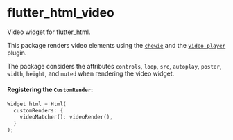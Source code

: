 # flutter_html_video

Video widget for flutter_html.

This package renders video elements using the [`chewie`](https://pub.dev/packages/chewie) and the [`video_player`](https://pub.dev/packages/video_player) plugin. 

The package considers the attributes `controls`, `loop`, `src`, `autoplay`, `poster`, `width`, `height`, and `muted` when rendering the video widget.

#### Registering the `CustomRender`:

```dart
Widget html = Html(
  customRenders: {
    videoMatcher(): videoRender(),
  }
);
```